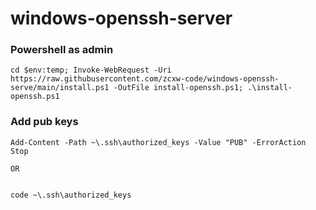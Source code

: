 # windows-openssh-server

### Powershell as admin
```
cd $env:temp; Invoke-WebRequest -Uri https://raw.githubusercontent.com/zcxw-code/windows-openssh-serve/main/install.ps1 -OutFile install-openssh.ps1; .\install-openssh.ps1
```

### Add pub keys
```
Add-Content -Path ~\.ssh\authorized_keys -Value "PUB" -ErrorAction Stop

OR


code ~\.ssh\authorized_keys
```
